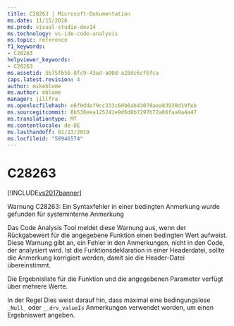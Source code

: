 ```yaml
---
title: C28263 | Microsoft-Dokumentation
ms.date: 11/15/2016
ms.prod: visual-studio-dev14
ms.technology: vs-ide-code-analysis
ms.topic: reference
f1_keywords:
- C28263
helpviewer_keywords:
- C28263
ms.assetid: 5b75fb56-8fc9-43ad-a00d-a28dc6cf6fca
caps.latest.revision: 4
author: mikeblome
ms.author: mblome
manager: jillfra
ms.openlocfilehash: e6f0ddef9cc333c60b6ab43078aea83930d19feb
ms.sourcegitcommit: 8b538eea125241e9d6d8b7297b72a66faa9a4a47
ms.translationtype: MT
ms.contentlocale: de-DE
ms.lasthandoff: 01/23/2019
ms.locfileid: "58946574"
---
```

# <a name="c28263"></a>C28263
[!INCLUDE[vs2017banner](../includes/vs2017banner.md)]

Warnung C28263: Ein Syntaxfehler in einer bedingten Anmerkung wurde gefunden für systeminterne Anmerkung  
  
 Das Code Analysis Tool meldet diese Warnung aus, wenn der Rückgabewert für die angegebene Funktion einen bedingten Wert aufweist. Diese Warnung gibt an, ein Fehler in den Anmerkungen, nicht in den Code, der analysiert wird. Ist die Funktionsdeklaration in einer Headerdatei, sollte die Anmerkung korrigiert werden, damit sie die Header-Datei übereinstimmt.  
  
 Die Ergebnisliste für die Funktion und die angegebenen Parameter verfügt über mehrere Werte.  
  
 In der Regel Dies weist darauf hin, dass maximal eine bedingungslose `_Null_` oder `__drv_valueIs` Anmerkungen verwendet worden, um einen Ergebniswert angeben.
